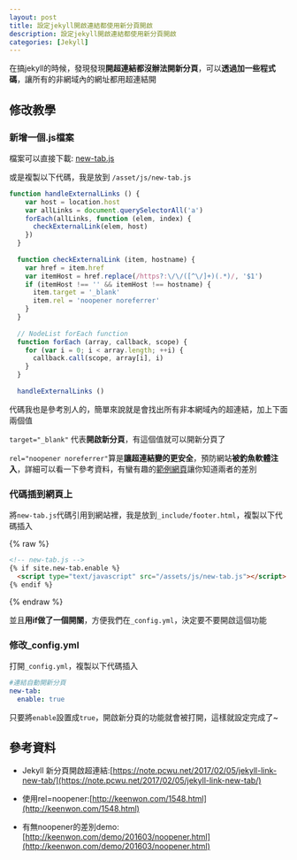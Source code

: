 ```yaml
---
layout: post
title: 設定jekyll開啟連結都使用新分頁開啟
description: 設定jekyll開啟連結都使用新分頁開啟
categories: [Jekyll]
---
```


在搞jekyll的時候，發現發現**開超連結都沒辦法開新分頁**，可以**透過加一些程式碼**，讓所有的非網域內的網址都用超連結開

<!--more-->

## 修改教學

### 新增一個.js檔案

檔案可以直接下載: <a href="/attachments/2020-02-15-jekyll-always-newtab/new-tab.js" download="new-tab.js">new-tab.js</a>

或是複製以下代碼，我是放到 `/asset/js/new-tab.js`

```javascript
function handleExternalLinks () {
    var host = location.host
    var allLinks = document.querySelectorAll('a')
    forEach(allLinks, function (elem, index) {
      checkExternalLink(elem, host)
    })
  }
  
  function checkExternalLink (item, hostname) {
    var href = item.href
    var itemHost = href.replace(/https?:\/\/([^\/]+)(.*)/, '$1')
    if (itemHost !== '' && itemHost !== hostname) {
      item.target = '_blank'
      item.rel = 'noopener noreferrer'
    }
  }
  
  // NodeList forEach function
  function forEach (array, callback, scope) {
    for (var i = 0; i < array.length; ++i) {
      callback.call(scope, array[i], i)
    }
  }
  
  handleExternalLinks ()
```

代碼我也是參考別人的，簡單來說就是會找出所有非本網域內的超連結，加上下面兩個值

`target="_blank"` 代表**開啟新分頁**，有這個值就可以開新分頁了

`rel="noopener noreferrer"`算是**讓超連結變的更安全**，預防網站**被釣魚軟體注入**，詳細可以看一下參考資料，有蠻有趣的[範例網頁](http://keenwon.com/demo/201603/noopener.html)讓你知道兩者的差別

### 代碼插到網頁上

將`new-tab.js`代碼引用到網站裡，我是放到`_include/footer.html`，複製以下代碼插入

{% raw %}
```html
<!-- new-tab.js -->
{% if site.new-tab.enable %}
  <script type="text/javascript" src="/assets/js/new-tab.js"></script>
{% endif %}
```
{% endraw %}

並且**用if做了一個開關**，方便我們在`_config.yml`，決定要不要開啟這個功能

### 修改_config.yml

打開`_config.yml`，複製以下代碼插入

```yaml
#連結自動開新分頁
new-tab:
  enable: true
```
只要將`enable`設置成`true`，開啟新分頁的功能就會被打開，這樣就設定完成了~

## 參考資料
* Jekyll 新分頁開啟超連結:[https://note.pcwu.net/2017/02/05/jekyll-link-new-tab/](https://note.pcwu.net/2017/02/05/jekyll-link-new-tab/)

* 使用rel=noopener:[http://keenwon.com/1548.html](http://keenwon.com/1548.html)

* 有無noopener的差別demo: [http://keenwon.com/demo/201603/noopener.html](http://keenwon.com/demo/201603/noopener.html)

